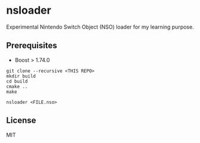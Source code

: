 # nsloader

Experimental Nintendo Switch Object (NSO) loader for my learning purpose.

## Prerequisites

- Boost > 1.74.0

```
git clone --recursive <THIS REPO>
mkdir build
cd build
cmake ..
make
```

```
nsloader <FILE.nso>
```

## License

MIT
